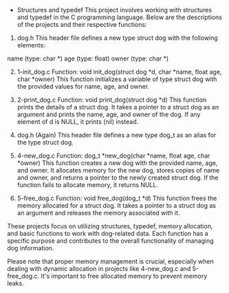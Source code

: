  - Structures and typedef
This project involves working with structures and typedef in the C programming language. Below are the descriptions of the projects and their respective functions:

1) dog.h
This header file defines a new type struct dog with the following elements:

name (type: char *)
age (type: float)
owner (type: char *)

2) 1-init_dog.c
Function: void init_dog(struct dog *d, char *name, float age, char *owner)
This function initializes a variable of type struct dog with the provided values for name, age, and owner.

3) 2-print_dog.c
Function: void print_dog(struct dog *d)
This function prints the details of a struct dog. It takes a pointer to a struct dog as an argument and prints the name, age, and owner of the dog. If any element of d is NULL, it prints (nil) instead.

4) dog.h (Again)
This header file defines a new type dog_t as an alias for the type struct dog.

5) 4-new_dog.c
Function: dog_t *new_dog(char *name, float age, char *owner)
This function creates a new dog with the provided name, age, and owner. It allocates memory for the new dog, stores copies of name and owner, and returns a pointer to the newly created struct dog. If the function fails to allocate memory, it returns NULL.

6) 5-free_dog.c
Function: void free_dog(dog_t *d)
This function frees the memory allocated for a struct dog. It takes a pointer to a struct dog as an argument and releases the memory associated with it.

These projects focus on utilizing structures, typedef, memory allocation, and basic functions to work with dog-related data. Each function has a specific purpose and contributes to the overall functionality of managing dog information.

Please note that proper memory management is crucial, especially when dealing with dynamic allocation in projects like 4-new_dog.c and 5-free_dog.c. It's important to free allocated memory to prevent memory leaks.
